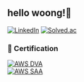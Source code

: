 ## hello woong!👋

[![LinkedIn](https://img.shields.io/badge/-LinkedIn-0077b5?style=round-square&logo=linkedin&logoColor=white&link=https://www.linkedin.com/in/sangwoong-park-4a23422b9)](https://www.linkedin.com/in/sangwoong-park-4a23422b9) [![Solved.ac](http://mazassumnida.wtf/api/mini/generate_badge?boj=zzmms8)](https://solved.ac/zzmms8)
<!--[![GithubBlog](https://img.shields.io/badge/-GithubBlog-6E6E6E?style=round-square&logo=Github&logoColor=white&link=https://xxng1.github.io)](https://xxng1.github.io)-->
<!-- [![Solved.ac](http://mazassumnida.wtf/api/mini/generate_badge?boj=zzmms8)](https://solved.ac/zzmms8) -->
<!-- [![solvedac badge](https://solvedac-readme-badge.vercel.app/api/v1/badge?user=zzmms8&compact=true)](https://solved.ac/zzmms8) -->

### 🪪 Certification
<div style="display: flex; flex-direction: row;">
    <a href="https://www.credly.com/badges/2747935d-9415-4e07-bb92-e55b318f1822/public_url"><img alt="AWS DVA" src="https://img.shields.io/badge/AWS-Certified Developer-white?logo=amazon web services&logoColor=white"></a>
</div>
<div style="display: flex; flex-direction: row;">
    <a href="https://www.credly.com/badges/f3d037e2-a9f8-4b7a-ad05-bc174144d196/public_url"><img alt="AWS SAA" src="https://img.shields.io/badge/AWS-Certified Solutions Architect-white?logo=amazon web services&logoColor=white"></a>
</div>

